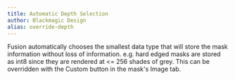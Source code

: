 ```yaml
---
title: Automatic Depth Selection
author: Blackmagic Design
alias: override-depth
---
```


Fusion automatically chooses the smallest data type that will store the mask information without loss of information. e.g. hard edged masks are stored as int8 since they are rendered at <= 256 shades of grey. This can be overridden with the Custom button in the mask's Image tab.
